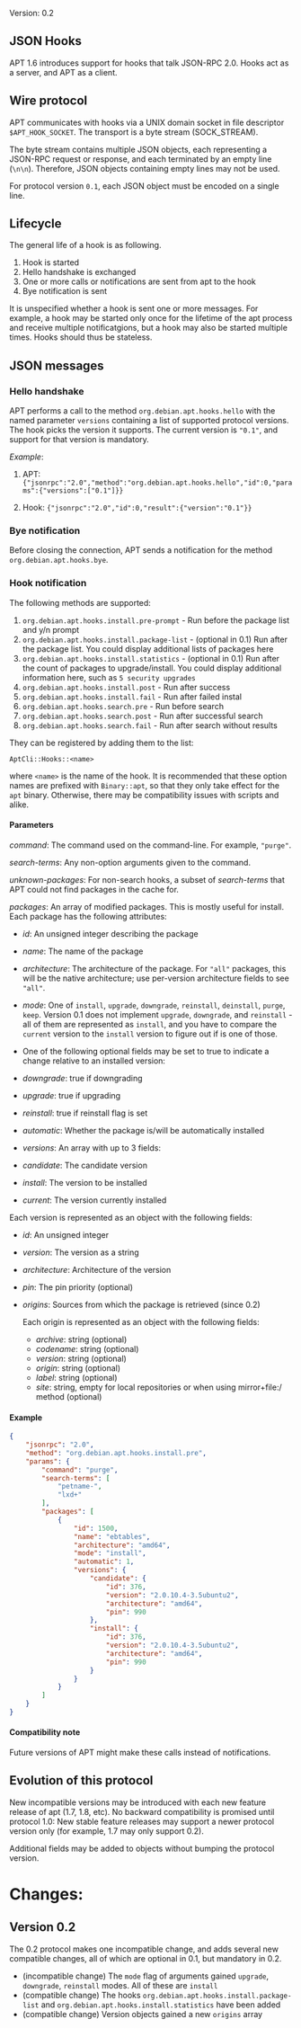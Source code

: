 Version: 0.2

## JSON Hooks

APT 1.6 introduces support for hooks that talk JSON-RPC 2.0. Hooks act
as a server, and APT as a client.

## Wire protocol

APT communicates with hooks via a UNIX domain socket in file descriptor
`$APT_HOOK_SOCKET`. The transport is a byte stream (SOCK_STREAM).

The byte stream contains multiple JSON objects, each representing a
JSON-RPC request or response, and each terminated by an empty line
(`\n\n`). Therefore, JSON objects containing empty lines may not be
used.

For protocol version `0.1`, each JSON object must be encoded on a single
line.

## Lifecycle

The general life of a hook is as following.

1. Hook is started
2. Hello handshake is exchanged
3. One or more calls or notifications are sent from apt to the hook
4. Bye notification is sent

It is unspecified whether a hook is sent one or more messages. For
example, a hook may be started only once for the lifetime of the apt
process and receive multiple notificatgions, but a hook may also be
started multiple times. Hooks should thus be stateless.

## JSON messages

### Hello handshake

APT performs a call to the method `org.debian.apt.hooks.hello` with
the named parameter `versions` containing a list of supported protocol
versions. The hook picks the version it supports. The current version
is `"0.1"`, and support for that version is mandatory.

*Example*:

1. APT:
   ```{"jsonrpc":"2.0","method":"org.debian.apt.hooks.hello","id":0,"params":{"versions":["0.1"]}}```


2. Hook:
   ```{"jsonrpc":"2.0","id":0,"result":{"version":"0.1"}}```

### Bye notification

Before closing the connection, APT sends a notification for the
method `org.debian.apt.hooks.bye`.

### Hook notification

The following methods are supported:

1. `org.debian.apt.hooks.install.pre-prompt` - Run before the package list and y/n prompt
1. `org.debian.apt.hooks.install.package-list` - (optional in 0.1) Run after the package list. You could display additional lists of packages here
1. `org.debian.apt.hooks.install.statistics` - (optional in 0.1) Run after the count of packages to upgrade/install. You could display additional information here, such as `5 security upgrades`
1. `org.debian.apt.hooks.install.post` - Run after success
1. `org.debian.apt.hooks.install.fail` - Run after failed instal
1. `org.debian.apt.hooks.search.pre` - Run before search
1. `org.debian.apt.hooks.search.post` - Run after successful search
1. `org.debian.apt.hooks.search.fail` - Run after search without results

They can be registered by adding them to the list:

```AptCli::Hooks::<name>```

where `<name>` is the name of the hook. It is recommended that these
option names are prefixed with `Binary::apt`, so that they only take
effect for the `apt` binary. Otherwise, there may be compatibility issues
with scripts and alike.

#### Parameters

*command*: The command used on the command-line. For example, `"purge"`.

*search-terms*: Any non-option arguments given to the command.

*unknown-packages*: For non-search hooks, a subset of *search-terms*
that APT could not find packages in the cache for.

*packages*: An array of modified packages. This is mostly useful for
install. Each package has the following attributes:

- *id*: An unsigned integer describing the package
- *name*: The name of the package
- *architecture*: The architecture of the package. For `"all"` packages, this will be the native architecture;
			  use per-version architecture fields to see `"all"`.

- *mode*: One of `install`, `upgrade`, `downgrade`, `reinstall`, `deinstall`, `purge`, `keep`.
  Version 0.1 does not implement `upgrade`, `downgrade`, and `reinstall` - all of them are represented
  as `install`, and you have to compare the `current` version to the `install` version to figure out if
  is one of those.
- One of the following optional fields may be set to true to indicate a change relative to an installed version:
- *downgrade*: true if downgrading
- *upgrade*: true if upgrading
- *reinstall*: true if reinstall flag is set
- *automatic*: Whether the package is/will be automatically installed
- *versions*: An array with up to 3 fields:

- *candidate*: The candidate version
- *install*: The version to be installed
- *current*: The version currently installed

Each version is represented as an object with the following fields:

- *id*: An unsigned integer
- *version*: The version as a string
- *architecture*: Architecture of the version
- *pin*: The pin priority (optional)
- *origins*: Sources from which the package is retrieved (since 0.2)

  Each origin is represented as an object with the following fields:

  - *archive*: string (optional)
  - *codename*: string (optional)
  - *version*: string (optional)
  - *origin*: string (optional)
  - *label*: string (optional)
  - *site*: string, empty for local repositories or when using mirror+file:/ method (optional)

#### Example

```json
{
    "jsonrpc": "2.0",
    "method": "org.debian.apt.hooks.install.pre",
    "params": {
        "command": "purge",
        "search-terms": [
            "petname-",
            "lxd+"
        ],
        "packages": [
            {
                "id": 1500,
                "name": "ebtables",
                "architecture": "amd64",
                "mode": "install",
                "automatic": 1,
                "versions": {
                    "candidate": {
                        "id": 376,
                        "version": "2.0.10.4-3.5ubuntu2",
                        "architecture": "amd64",
                        "pin": 990
                    },
                    "install": {
                        "id": 376,
                        "version": "2.0.10.4-3.5ubuntu2",
                        "architecture": "amd64",
                        "pin": 990
                    }
                }
            }
        ]
    }
}
```

#### Compatibility note
Future versions of APT might make these calls instead of notifications.

## Evolution of this protocol
New incompatible versions may be introduced with each new feature
release of apt (1.7, 1.8, etc). No backward compatibility is promised
until protocol 1.0: New stable feature releases may support a newer
protocol version only (for example, 1.7 may only support 0.2).

Additional fields may be added to objects without bumping the protocol
version.

# Changes:

## Version 0.2

The 0.2 protocol makes one incompatible change, and adds several new compatible changes, all of which are optional in 0.1,
but mandatory in 0.2.

* (incompatible change) The `mode` flag of arguments gained `upgrade`, `downgrade`, `reinstall` modes. All of these are `install`
* (compatible change) The hooks `org.debian.apt.hooks.install.package-list` and `org.debian.apt.hooks.install.statistics` have been added
* (compatible change) Version objects gained a new `origins` array

